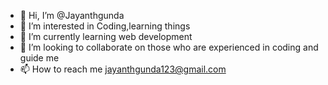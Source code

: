 - 👋 Hi, I’m @Jayanthgunda
- 👀 I’m interested in Coding,learning things 
- 🌱 I’m currently learning web development
- 💞️ I’m looking to collaborate on those who are experienced in coding and guide me
- 📫 How to reach me jayanthgunda123@gmail.com

<!---
Jayanthgunda/Jayanthgunda is a ✨ special ✨ repository because its `README.md` (this file) appears on your GitHub profile.
You can click the Preview link to take a look at your changes.
--->
